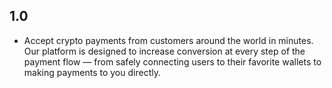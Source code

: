 ## 1.0

* Accept crypto payments from customers around the world in minutes. Our platform is designed to increase conversion at every step of the payment flow — from safely connecting users to their favorite wallets to making payments to you directly.
